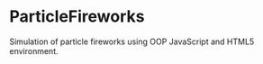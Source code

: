ParticleFireworks
=================

Simulation of particle fireworks using OOP JavaScript and HTML5 environment.